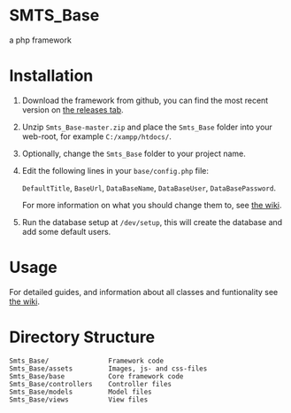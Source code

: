 # SMTS_Base
a php framework

# Installation
1. Download the framework from github, you can find the most recent version on [the releases tab].

2. Unzip `Smts_Base-master.zip` and place the `Smts_Base` folder into your web-root, for example `C:/xampp/htdocs/`.

3. Optionally, change the `Smts_Base` folder to your project name.

4. Edit the following lines in your `base/config.php` file:

    `DefaultTitle`, `BaseUrl`, `DataBaseName`, `DataBaseUser`, `DataBasePassword`.

    For more information on what you should change them to, see [the wiki].

5. Run the database setup at `/dev/setup`, this will create the database and add some default users.

# Usage
For detailed guides, and information about all classes and funtionality see [the wiki].

# Directory Structure
```
Smts_Base/               Framework code
Smts_Base/assets         Images, js- and css-files
Smts_Base/base           Core framework code
Smts_Base/controllers    Controller files
Smts_Base/models         Model files
Smts_Base/views          View files
```

[the wiki]: https://github.com/SimonMTS/Smts_Base/wiki
[the releases tab]: https://github.com/SimonMTS/Smts_Base/releases